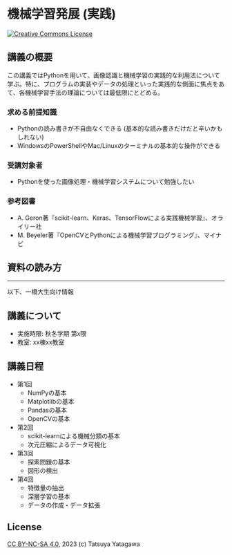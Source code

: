 機械学習発展 (実践)
===

<a rel="license" href="http://creativecommons.org/licenses/by-nc-sa/4.0/"><img alt="Creative Commons License" style="border-width:0" src="https://i.creativecommons.org/l/by-nc-sa/4.0/88x31.png" /></a><br/>

## 講義の概要

この講義ではPythonを用いて、画像認識と機械学習の実践的な利用法について学ぶ。特に、プログラムの実装やデータの処理といった実践的な側面に焦点をあて、各機械学習手法の理論については最低限にとどめる。

### 求める前提知識
- Pythonの読み書きが不自由なくできる (基本的な読み書きだけだと辛いかもしれない)
- WindowsのPowerShellやMac/Linuxのターミナルの基本的な操作ができる

### 受講対象者
- Pythonを使った画像処理・機械学習システムについて勉強したい

### 参考図書
- A. Geron著『scikit-learn、Keras、TensorFlowによる実践機械学習』、オライリー社
- M. Beyeler著『OpenCVとPythonによる機械学習プログラミング』、マイナビ

## 資料の読み方

---

以下、一橋大生向け情報

## 講義について
- 実施時限: 秋冬学期 第x限
- 教室: xx棟xx教室

## 講義日程

- 第1回
  - NumPyの基本
  - Matplotlibの基本
  - Pandasの基本
  - OpenCVの基本
- 第2回
  - scikit-learnによる機械分類の基本
  - 次元圧縮によるデータ可視化
- 第3回
  - 探索問題の基本
  - 図形の検出
- 第4回
  - 特徴量の抽出
  - 深層学習の基本
  - データの作成・データ拡張


## License

[CC BY-NC-SA 4.0](http://creativecommons.org/licenses/by-nc-sa/4.0/), 2023 (c) Tatsuya Yatagawa
